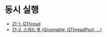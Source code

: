 # 동시 실행

- [21-1. QThread](21_1/contents.md)
- [21-2. 스레드 풀 (Qrunnable, QThreadPool, ...)](21_2/contents.md)
